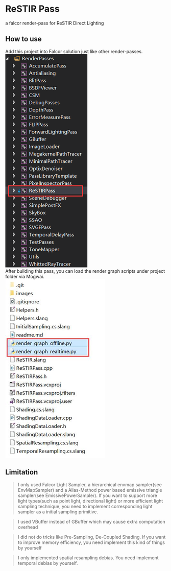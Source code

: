 # ReSTIR Pass

a falcor render-pass for ReSTIR Direct Lighting

## How to use

Add this project into Falcor solution just like other render-passes.  
![file-tree-layout](images/layout.png)  
After building this pass, you can load the render graph scripts under project folder via Mogwai.  
![render-graph-files](images/rendergraph.jpg)
## Limitation

> I only used Falcor Light Sampler, a hierarchical envmap sampler(see EnvMapSampler) and a Alias-Method power based emissive triangle sampler(see EmissivePowerSampler). If you want to support more light types(such as point light, directional light) or more efficient light sampling technique, you need to implement corresponding light sampler as a initial sampling primitive.

> I used VBuffer instead of GBuffer which may cause extra computation overhead

> I did not do tricks like Pre-Sampling, De-Coupled Shading. If you want to improve memory efficiency, you need implement this kind of things by yourself

> I only implemented spatial resampling debias. You need implement temporal debias by yourself.